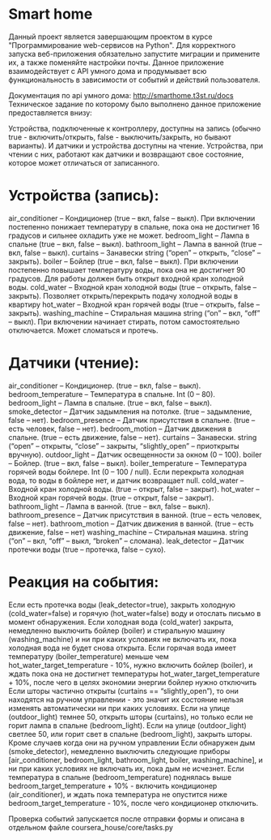 # Smart home
Данный проект является завершающим проектом в курсе "Программирование web-сервисов на Python". Для корректного запуска веб-приложения обязательно запустите миграции и примените их, а также поменяйте настройки почты. Данное приложение взаимодействует с API умного дома и продумывает всю функциональность в зависимости от событий и действий пользователя.

Документация по api умного дома: http://smarthome.t3st.ru/docs
Техническое задание по которому было выполнено данное приложение предоставляется внизу:

Устройства, подключенные к контроллеру, доступны на запись (обычно true - включить/открыть, false - выключить/закрыть, но бывают варианты). И датчики и устройства доступны на чтение. Устройства, при чтении с них, работают как датчики и возвращают свое состояние, которое может отличаться от записанного.

# Устройства (запись):
air_conditioner – Кондиционер (true – вкл, false – выкл). При включении постепенно понижает температуру в спальне, пока она не достигнет 16 градусов и сильнее охладить уже не может.
bedroom_light – Лампа в спальне (true – вкл, false – выкл).
bathroom_light – Лампа в ванной (true – вкл, false – выкл).
curtains – Занавески string (“open” – открыть, “close” – закрыть).
boiler – Бойлер (true – вкл, false – выкл). При включении постепенно повышает температуру воды, пока она не достигнет 90 градусов. Для работы должен быть открыт входной кран холодной воды.
cold_water – Входной кран холодной воды (true – открыть, false – закрыть). Позволяет открыть/перекрыть подачу холодной воды в квартиру
hot_water – Входной кран горячей воды (true – открыть, false – закрыть).
washing_machine – Стиральная машина string (“on” – вкл, “off” – выкл). При включении начинает стирать, потом самостоятельно отключается. Может сломаться и протечь.

# Датчики (чтение):
air_conditioner – Кондиционер. (true – вкл, false – выкл).
bedroom_temperature – Температура в спальне. Int (0 – 80).
bedroom_light – Лампа в спальне. (true – вкл, false – выкл).
smoke_detector – Датчик задымления на потолке. (true – задымление, false – нет).
bedroom_presence – Датчик присутствия в спальне. (true – есть человек, false – нет).
bedroom_motion – Датчик движения в спальне. (true – есть движение, false – нет).
curtains – Занавески. string (“open” – открыты, “close” – закрыты, “slightly_open” – приоткрыты вручную).
outdoor_light – Датчик освещенности за окном (0 – 100).
boiler – Бойлер. (true – вкл, false – выкл).
boiler_temperature – Температура горячей воды бойлере. Int (0 – 100 / null). Если перекрыта холодная вода, то воды в бойлере нет, и датчик возвращает null.
cold_water – Входной кран холодной воды. (true – открыт, false – закрыт).
hot_water – Входной кран горячей воды. (true – открыт, false – закрыт).
bathroom_light – Лампа в ванной. (true – вкл, false – выкл).
bathroom_presence – Датчик присутствия в ванной. (true – есть человек, false – нет).
bathroom_motion – Датчик движения в ванной. (true – есть движение, false – нет)
washing_machine – Стиральная машина. string (“on” – вкл, “off” – выкл, “broken” – сломана).
leak_detector – Датчик протечки воды (true – протечка, false – сухо).


# Реакция на события:
Если есть протечка воды (leak_detector=true), закрыть холодную (cold_water=false) и горячую (hot_water=false) воду и отослать письмо в момент обнаружения.
Если холодная вода (cold_water) закрыта, немедленно выключить бойлер (boiler) и стиральную машину (washing_machine) и ни при каких условиях не включать их, пока холодная вода не будет снова открыта.
Если горячая вода имеет температуру (boiler_temperature) меньше чем hot_water_target_temperature - 10%, нужно включить бойлер (boiler), и ждать пока она не достигнет температуры hot_water_target_temperature + 10%, после чего в целях экономии энергии бойлер нужно отключить
Если шторы частично открыты (curtains == “slightly_open”), то они находятся на ручном управлении - это значит их состояние нельзя изменять автоматически ни при каких условиях.
Если на улице (outdoor_light) темнее 50, открыть шторы (curtains), но только если не горит лампа в спальне (bedroom_light). Если на улице (outdoor_light) светлее 50, или горит свет в спальне (bedroom_light), закрыть шторы. Кроме случаев когда они на ручном управлении
Если обнаружен дым (smoke_detector), немедленно выключить следующие приборы [air_conditioner, bedroom_light, bathroom_light, boiler, washing_machine], и ни при каких условиях не включать их, пока дым не исчезнет.
Если температура в спальне (bedroom_temperature) поднялась выше bedroom_target_temperature + 10% - включить кондиционер (air_conditioner), и ждать пока температура не опустится ниже bedroom_target_temperature - 10%, после чего кондиционер отключить.

Проверка событий запускается после отправки формы и описана в отдельном файле coursera_house/core/tasks.py


